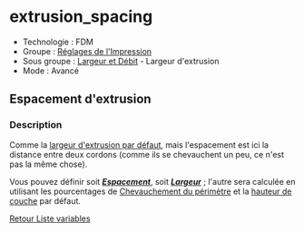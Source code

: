 # extrusion_spacing

* Technologie : FDM
* Groupe : [Réglages de l'Impression](../print_settings/print_settings.md)
* Sous groupe : [Largeur et Débit](../print_settings/print_settings.md#largeur-et-débit) - Largeur d'extrusion
* Mode : Avancé

## Espacement d'extrusion

### Description

Comme la [largeur d'extrusion par défaut](extrusion_width.md), mais l'espacement est ici la distance entre deux cordons (comme ils se chevauchent un peu, ce n'est pas la même chose).

Vous pouvez définir soit ***[Espacement](extrusion_spacing.md)***, soit ***[Largeur](extrusion_width.md)*** ; l'autre sera calculée en utilisant les pourcentages de  [Chevauchement du périmètre](perimeter_overlap.md)  et la [hauteur de couche](layer_height.md) par défaut.

[Retour Liste variables](variable_list.md)